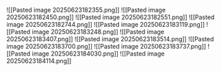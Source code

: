 ![[Pasted image 20250623182355.png]]
![[Pasted image 20250623182450.png]]
![[Pasted image 20250623182551.png]]
![[Pasted image 20250623182744.png]]
![[Pasted image 20250623183119.png]]
![[Pasted image 20250623183248.png]]
![[Pasted image 20250623183407.png]]
![[Pasted image 20250623183514.png]]
![[Pasted image 20250623183700.png]]
![[Pasted image 20250623183737.png]]
![[Pasted image 20250623184030.png]]
![[Pasted image 20250623184114.png]]
